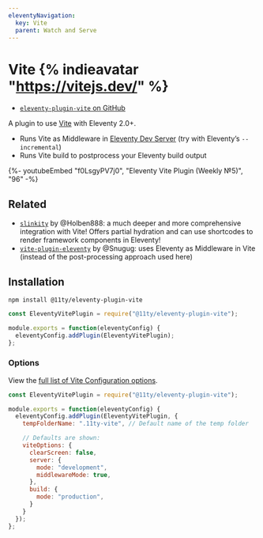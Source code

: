 ```yaml
---
eleventyNavigation:
  key: Vite
  parent: Watch and Serve
---
```

# Vite {% indieavatar "https://vitejs.dev/" %}

* [`eleventy-plugin-vite` on GitHub](https://github.com/11ty/eleventy-plugin-vite)

A plugin to use [Vite](https://vitejs.dev/) with Eleventy 2.0+.

* Runs Vite as Middleware in [Eleventy Dev Server](/docs/dev-server/) (try with Eleventy’s `--incremental`)
* Runs Vite build to postprocess your Eleventy build output

<div class="youtube-related">
  {%- youtubeEmbed "f0LsgyPV7j0", "Eleventy Vite Plugin (Weekly №5)", "96" -%}
</div>

## Related

* [`slinkity`](https://slinkity.dev/) by @Holben888: a much deeper and more comprehensive integration with Vite! Offers partial hydration and can use shortcodes to render framework components in Eleventy!
* [`vite-plugin-eleventy`](https://www.npmjs.com/package/vite-plugin-eleventy) by @Snugug: uses Eleventy as Middleware in Vite (instead of the post-processing approach used here)

## Installation

```
npm install @11ty/eleventy-plugin-vite
```

```js
const EleventyVitePlugin = require("@11ty/eleventy-plugin-vite");

module.exports = function(eleventyConfig) {
  eleventyConfig.addPlugin(EleventyVitePlugin);
};
```

### Options

View the [full list of Vite Configuration options](https://vitejs.dev/config/).

```js
const EleventyVitePlugin = require("@11ty/eleventy-plugin-vite");

module.exports = function(eleventyConfig) {
  eleventyConfig.addPlugin(EleventyVitePlugin, {
    tempFolderName: ".11ty-vite", // Default name of the temp folder

    // Defaults are shown:
    viteOptions: {
      clearScreen: false,
      server: {
        mode: "development",
        middlewareMode: true,
      },
      build: {
        mode: "production",
      }
    }
  });
};
```

